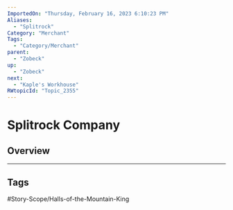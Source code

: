 ```yaml
---
ImportedOn: "Thursday, February 16, 2023 6:10:23 PM"
Aliases:
  - "Splitrock"
Category: "Merchant"
Tags:
  - "Category/Merchant"
parent:
  - "Zobeck"
up:
  - "Zobeck"
next:
  - "Kaple's Workhouse"
RWtopicId: "Topic_2355"
---
```

# Splitrock Company
## Overview

---
## Tags
#Story-Scope/Halls-of-the-Mountain-King

